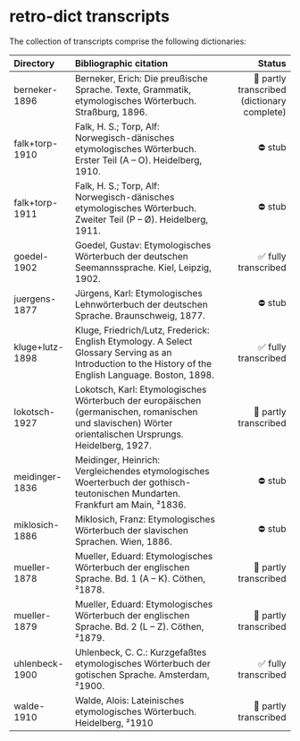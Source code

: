 # retro-dict transcripts
The collection of transcripts comprise the following dictionaries:

| Directory       | Bibliographic citation | Status |
| :-------------- | :--------------------- | -----: |
| berneker-1896   | Berneker, Erich: Die preußische Sprache. Texte, Grammatik, etymologisches Wörterbuch. Straßburg, 1896. | :construction: partly transcribed (dictionary complete) |
| falk+torp-1910  | Falk, H. S.; Torp, Alf: Norwegisch-dänisches etymologisches Wörterbuch. Erster Teil (A – O). Heidelberg, 1910. | :no_entry: stub |
| falk+torp-1911  | Falk, H. S.; Torp, Alf: Norwegisch-dänisches etymologisches Wörterbuch. Zweiter Teil (P – Ø). Heidelberg, 1911. | :no_entry: stub |
| goedel-1902     | Goedel, Gustav: Etymologisches Wörterbuch der deutschen Seemannssprache. Kiel, Leipzig, 1902. | :white_check_mark: fully transcribed |
| juergens-1877   | Jürgens, Karl: Etymologisches Lehnwörterbuch der deutschen Sprache. Braunschweig, 1877. | :no_entry: stub |
| kluge+lutz-1898 | Kluge, Friedrich/Lutz, Frederick: English Etymology. A Select Glossary Serving as an Introduction to the History of the English Language. Boston, 1898. | :white_check_mark: fully transcribed |
| lokotsch-1927   | Lokotsch, Karl: Etymologisches Wörterbuch der europäischen (germanischen, romanischen und slavischen) Wörter orientalischen Ursprungs. Heidelberg, 1927. | :construction: partly transcribed |
| meidinger-1836  | Meidinger, Heinrich: Vergleichendes etymologisches Woerterbuch der gothisch-teutonischen Mundarten. Frankfurt am Main, ²1836. | :no_entry: stub |
| miklosich-1886  | Miklosich, Franz: Etymologisches Wörterbuch der slavischen Sprachen. Wien, 1886. | :no_entry: stub |
| mueller-1878    | Mueller, Eduard: Etymologisches Wörterbuch der englischen Sprache. Bd. 1 (A – K). Cöthen, ²1878. | :construction: partly transcribed |
| mueller-1879    | Mueller, Eduard: Etymologisches Wörterbuch der englischen Sprache. Bd. 2 (L – Z). Cöthen, ²1879. | :construction: partly transcribed |
| uhlenbeck-1900  | Uhlenbeck, C. C.: Kurzgefaßtes etymologisches Wörterbuch der gotischen Sprache. Amsterdam, ²1900. | :white_check_mark: fully transcribed |
| walde-1910      | Walde, Alois: Lateinisches etymologisches Wörterbuch. Heidelberg, ²1910 | :construction: partly transcribed |
